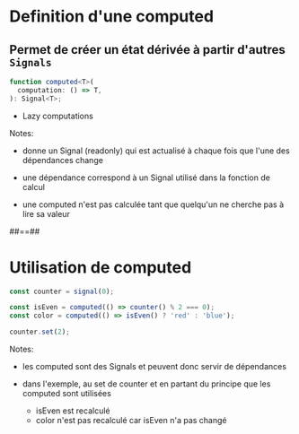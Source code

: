 <!-- .slide: class="with-code max-height" -->

# Definition d'une computed

## Permet de créer un état dérivée à partir d'autres `Signals`

```typescript
function computed<T>(
  computation: () => T,
): Signal<T>;
```

<!-- .element: class="big-code block" -->

- Lazy computations

<!-- .element: class="list-fragment" -->

Notes:

- donne un Signal (readonly) qui est actualisé à chaque fois que l'une des dépendances change

- une dépendance correspond à un Signal utilisé dans la fonction de calcul

- une computed n'est pas calculée tant que quelqu'un ne cherche pas à lire sa valeur

##==##

<!-- .slide: class="with-code max-height" -->

# Utilisation de computed

```typescript
const counter = signal(0);

const isEven = computed(() => counter() % 2 === 0);
const color = computed(() => isEven() ? 'red' : 'blue');

counter.set(2);
```

<!-- .element: class="big-code block" -->

Notes:

- les computed sont des Signals et peuvent donc servir de dépendances

- dans l'exemple, au set de counter et en partant du principe que les computed sont utilisées
  - isEven est recalculé
  - color n'est pas recalculé car isEven n'a pas changé
